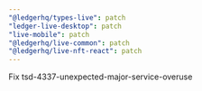 ```yaml
---
"@ledgerhq/types-live": patch
"ledger-live-desktop": patch
"live-mobile": patch
"@ledgerhq/live-common": patch
"@ledgerhq/live-nft-react": patch
---
```


Fix tsd-4337-unexpected-major-service-overuse

